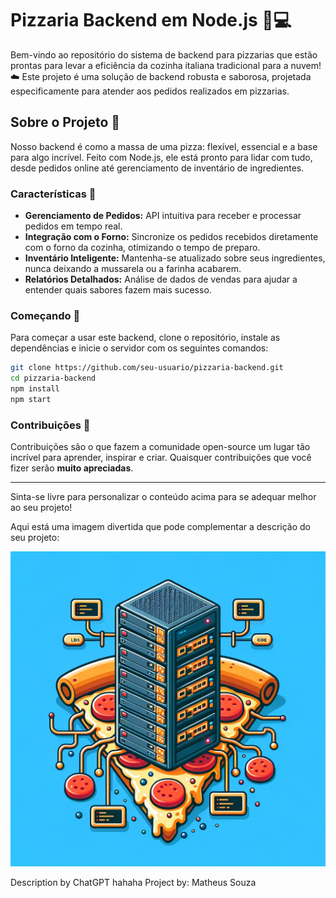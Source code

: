 

# Pizzaria Backend em Node.js :pizza::computer:
Bem-vindo ao repositório do sistema de backend para pizzarias que estão prontas para levar a eficiência da cozinha italiana tradicional para a nuvem! :cloud: Este projeto é uma solução de backend robusta e saborosa, projetada especificamente para atender aos pedidos realizados em pizzarias.

## Sobre o Projeto :notebook_with_decorative_cover:

Nosso backend é como a massa de uma pizza: flexível, essencial e a base para algo incrível. Feito com Node.js, ele está pronto para lidar com tudo, desde pedidos online até gerenciamento de inventário de ingredientes.

### Características :star2:

- **Gerenciamento de Pedidos:** API intuitiva para receber e processar pedidos em tempo real.
- **Integração com o Forno:** Sincronize os pedidos recebidos diretamente com o forno da cozinha, otimizando o tempo de preparo.
- **Inventário Inteligente:** Mantenha-se atualizado sobre seus ingredientes, nunca deixando a mussarela ou a farinha acabarem.
- **Relatórios Detalhados:** Análise de dados de vendas para ajudar a entender quais sabores fazem mais sucesso.

### Começando :rocket:

Para começar a usar este backend, clone o repositório, instale as dependências e inicie o servidor com os seguintes comandos:

```bash
git clone https://github.com/seu-usuario/pizzaria-backend.git
cd pizzaria-backend
npm install
npm start
```

### Contribuições :handshake:

Contribuições são o que fazem a comunidade open-source um lugar tão incrível para aprender, inspirar e criar. Quaisquer contribuições que você fizer serão **muito apreciadas**.

---

Sinta-se livre para personalizar o conteúdo acima para se adequar melhor ao seu projeto!

Aqui está uma imagem divertida que pode complementar a descrição do seu projeto:

![Imagem representativa do backend de uma pizzaria](./src/img/imgPizzaria.webp)


Description by ChatGPT hahaha
Project by: Matheus Souza

